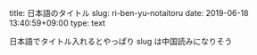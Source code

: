 title: 日本語のタイトル
slug: ri-ben-yu-notaitoru
date: 2019-06-18 13:40:59+09:00
type: text

日本語でタイトル入れるとやっぱり slug は中国読みになりそう
